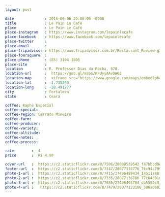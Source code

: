 ```yaml
---
layout: post

date              : 2016-06-06 20:00:00 -0300
title             : Le Pain Le Café
place             : Le Pain Le Café
place-instagram   : https://www.instagram.com/lepainlecafe
place-facebook    : https://www.facebook.com/lepainlecafe
place-twitter     : 
place-email       : 
place-tripadvisor : https://www.tripadvisor.com.br/Restaurant_Review-g303293-d8807396-Reviews-Le_Pain_Le_Cafe-Fortaleza_State_of_Ceara.html
place-foursquare  : 
place-phone       : (85) 3104 1805
place-site        : 
location          : R. Professor Dias da Rocha, 670.
location-url      :  https://goo.gl/maps/KFUyyAAvDW62
location-map      :  <iframe src="https://www.google.com/maps/embed?pb=!1m18!1m12!1m3!1d3981.3424624077456!2d-38.4939599857313!3d-3.7353372442525603!2m3!1f0!2f0!3f0!3m2!1i1024!2i768!4f13.1!3m3!1m2!1s0x7c7487dc07f658b%3A0xc2c58bfcb244a191!2sLe+Pain+Le+Caf%C3%A9!5e0!3m2!1spt-BR!2sbr!4v1468161654854" width="100%" height="450" frameborder="0" style="border:0" scrolling="no"></iframe>
location-lat      : -3.735340
location-long     : -38.491777
city              : Fortaleza
state             : Ceará

coffee: Kaphé Especial
coffee-special: 
coffee-region: Cerrado Mineiro
coffee-farm: 
coffee-producer: 
coffee-variety: 
coffee-altitude:
coffee-notes: 
coffee-process: 

rate        :  4
price       :  R$ 4,80

cover-url   :  https://c2.staticflickr.com/8/7506/28008539542_f87bbcd9ed_o.jpg
footer-url  :  https://c2.staticflickr.com/8/7347/28077138776_76c94c799d_o.jpg
photo-1-url :  https://c2.staticflickr.com/8/7415/27496499434_1451178873_o.jpg
photo-2-url :  https://c2.staticflickr.com/8/7335/28077136786_77c64691d7_o.jpg
photo-3-url :  https://c2.staticflickr.com/8/7686/27496493704_da5552c3f0_o.jpg
photo-4-url :   https://c2.staticflickr.com/8/7479/28077133106_b06a060270_o.jpg
---
```

